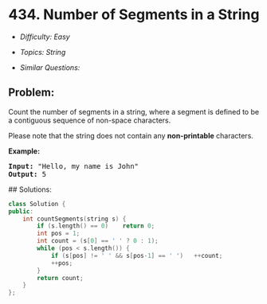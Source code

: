 # 434. Number of Segments in a String

* *Difficulty: Easy*

* *Topics: String*

* *Similar Questions:*

## Problem:

<p>Count the number of segments in a string, where a segment is defined to be a contiguous sequence of non-space characters.</p>

<p>Please note that the string does not contain any <b>non-printable</b> characters.</p>

<p><b>Example:</b></p>
<pre>
<b>Input:</b> "Hello, my name is John"
<b>Output:</b> 5
</pre>
</p>
## Solutions:

```c++
class Solution {
public:
    int countSegments(string s) {
        if (s.length() == 0)    return 0;
        int pos = 1;
        int count = (s[0] == ' ' ? 0 : 1);
        while (pos < s.length()) {
            if (s[pos] != ' ' && s[pos-1] == ' ')   ++count;
            ++pos;
        }
        return count;
    }
};
```
